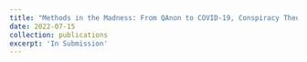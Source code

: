 ```yaml
---
title: "Methods in the Madness: From QAnon to COVID-19, Conspiracy Theories’ Relationship with Misinformation Outlets, the News Media, and the Wider Internet"
date: 2022-07-15
collection: publications
excerpt: 'In Submission'
---
```

